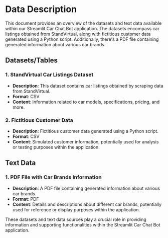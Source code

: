 # Data Description

This document provides an overview of the datasets and text data available within our Streamlit Car Chat Bot application. The datasets encompass car listings obtained from StandVirtual, along with fictitious customer data generated using a Python script. Additionally, there's a PDF file containing generated information about various car brands.

## Datasets/Tables

### 1. StandVirtual Car Listings Dataset
- **Description**: This dataset contains car listings obtained by scraping data from StandVirtual.
- **Format**: CSV
- **Content**: Information related to car models, specifications, pricing, and more.

### 2. Fictitious Customer Data
- **Description**: Fictitious customer data generated using a Python script.
- **Format**: CSV
- **Content**: Simulated customer information, potentially used for analysis or testing purposes within the application.

## Text Data

### 1. PDF File with Car Brands Information
- **Description**: A PDF file containing generated information about various car brands.
- **Format**: PDF
- **Content**: Details and descriptions about different car brands, potentially used for reference or display purposes within the application.

These datasets and text data sources play a crucial role in providing information and supporting functionalities within the Streamlit Car Chat Bot application.
